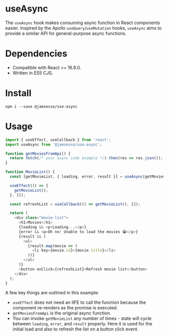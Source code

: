 # useAsync

The `useAsync` hook makes consuming async function in React components easier. Inspired by the Apollo `useQuery`/`useMutation` hooks, `useAsync` aims to provide a similar API for general-purpose async functions.

# Dependencies

- Compatible with React >= 16.8.0.
- Written in ES5 CJS.

# Install

```
npm i --save @jamsesso/use-async
```

# Usage

```js
import { useEffect, useCallback } from 'react';
import useAsync from '@jamsesso/use-async';

function getMoviesFromApi() {
  return fetch(/* your async code example */).then(res => res.json());
}

function MovieList() {
  const [getMovieList, { loading, error, result }] = useAsync(getMoviesFromApi);

  useEffect(() => {
    getMovieList();
  }, []);

  const refreshList = useCallback(() => getMovieList(), []);

  return (
    <div class="movie-list">
      <h1>Movies</h1>
      {loading && <p>Loading...</p>}
      {error && <p>Oh no! Unable to load the movies 😭</p>}
      {result && (
        <ul>
          {result.map(movie => (
            <li key={movie.id}>{movie.title}</li>
          ))}
        </ul>
      )}
      <button onClick={refreshList}>Refresh movie list</button>
    </div>
  );
}
```

A few key things are outlined in this example:

- `useEffect` does not need an IIFE to call the function because the component re-renders as the promise is executed.
- `getMoviesFromApi` is the original async function.
- You can invoke `getMovieList` any number of times - state will cycle between `loading`, `error`, and `result` properly. Here it is used for the initial load and also to refresh the list on a button click event.